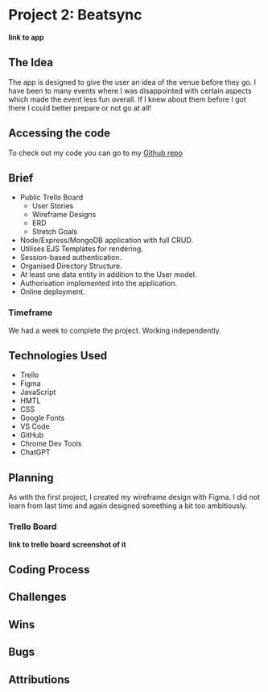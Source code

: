 # Project 2: Beatsync

**link to app**

## The Idea

The app is designed to give the user an idea of the venue before they go. I have been to many events where I was disappointed with certain aspects which made the event less fun overall. If I knew about them before I got there I could better prepare or not go at all!

## Accessing the code

To check out my code you can go to my [Github repo][link]

[link]: https://github.com/joemarney/unit-2-project-beatsync

## Brief

- Public Trello Board
  - User Stories
  - Wireframe Designs
  - ERD
  - Stretch Goals
- Node/Express/MongoDB application with full CRUD.
- Utilises EJS Templates for rendering.
- Session-based authentication.
- Organised Directory Structure.
- At least one data entity in addition to the User model.
- Authorisation implemented into the application.
- Online deployment.

### Timeframe

We had a week to complete the project. Working independently.

## Technologies Used

- Trello
- Figma
- JavaScript
- HMTL
- CSS
- Google Fonts
- VS Code
- GitHub
- Chrome Dev Tools
- ChatGPT

## Planning

As with the first project, I created my wireframe design with Figma. I did not learn from last time and again designed something a bit too ambitiously.

### Trello Board

**link to trello board**
**screenshot of it**

## Coding Process

## Challenges

## Wins

## Bugs

## Attributions
